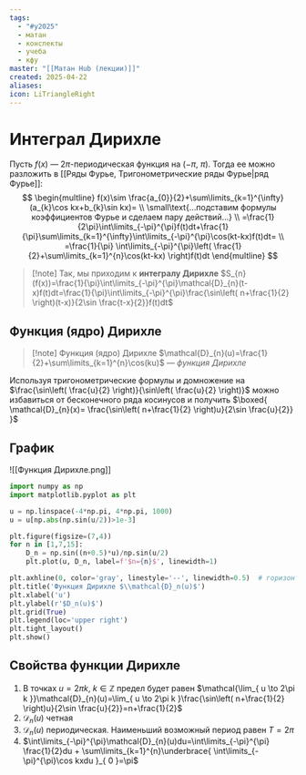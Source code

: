```yaml
---
tags:
  - "#y2025"
  - матан
  - конспекты
  - учеба
  - кфу
master: "[[Матан Hub (лекции)]]"
created: 2025-04-22
aliases: 
icon: LiTriangleRight
---
```

# Интеграл Дирихле
Пусть $f(x)$ — $2\pi$-периодическая функция на $(-\pi,~\pi)$. Тогда ее можно разложить в [[Ряды Фурье, Тригонометрические ряды Фурье|ряд Фурье]]: 
$$
\begin{multline}
f(x)\sim \frac{a_{0}}{2}+\sum\limits_{k=1}^{\infty}(a_{k}\cos kx+b_{k}\sin kx)= \\
\small\text{...подставим формулы коэффициентов Фурье и сделаем пару действий...} \\
=\frac{1}{2\pi}\int\limits_{-\pi}^{\pi}f(t)dt+\frac{1}{\pi}\sum\limits_{k=1}^{\infty}\int\limits_{-\pi}^{\pi}\cos(kt-kx)f(t)dt= \\
=\frac{1}{\pi} \int\limits_{-\pi}^{\pi}\left( \frac{1}{2}+\sum\limits_{k=1}^{n}\cos(kt-kx) \right)f(t)dt
\end{multline}
$$

> [!note] Так, мы приходим к **интегралу Дирихле**
> $S_{n}(f(x))=\frac{1}{\pi}\int\limits_{-\pi}^{\pi}\mathcal{D}_{n}(t-x)f(t)dt=\frac{1}{\pi}\int\limits_{-\pi}^{\pi}\frac{\sin\left( n+\frac{1}{2} \right)(t-x)}{2\sin \frac{t-x}{2}}f(t)dt$

## Функция (ядро) Дирихле
> [!note] Функция (ядро) Дирихле
> $\mathcal{D}_{n}(u)=\frac{1}{2}+\sum\limits_{k=1}^{n}\cos(ku)$ — *функция Дирихле*

Используя тригонометрические формулы и домножение на $\frac{\sin\left( \frac{u}{2} \right)}{\sin\left( \frac{u}{2} \right)}$ можно избавиться от бесконечного ряда косинусов и получить $\boxed{ \mathcal{D}_{n}(x)= \frac{\sin\left( n+\frac{1}{2} \right)u}{2\sin \frac{u}{2}} }$
## График
![[Функция Дирихле.png]]

```python
import numpy as np
import matplotlib.pyplot as plt

u = np.linspace(-4*np.pi, 4*np.pi, 1000)
u = u[np.abs(np.sin(u/2))>1e-3]

plt.figure(figsize=(7,4))
for n in [1,7,15]:
    D_n = np.sin((n+0.5)*u)/np.sin(u/2)
    plt.plot(u, D_n, label=f'$n={n}$', linewidth=1)

plt.axhline(0, color='gray', linestyle='--', linewidth=0.5)  # горизонтальная линия y=0 для ориентира
plt.title('Функция Дирихле $\\mathcal{D}_n(u)$')
plt.xlabel('u')
plt.ylabel(r'$D_n(u)$')
plt.grid(True)
plt.legend(loc='upper right')
plt.tight_layout()
plt.show()
```

## Свойства функции Дирихле
1. В точках $u=2\pi k,~k \in \mathbb{Z}$ предел будет равен $\mathcal{\lim_{ u \to 2\pi k }}\mathcal{D}_{n}(u)=\lim_{ u \to 2\pi k }\frac{\sin\left( n+\frac{1}{2} \right)u}{2\sin \frac{u}{2}}=n+\frac{1}{2}$
2. $\mathcal{D}_{n}(u)$ четная
3. $\mathcal{D}_{n}(u)$ периодическая. Наименьший возможный период равен $T=2\pi$
4. $\int\limits_{-\pi}^{\pi}\mathcal{D}_{n}(u)du=\int\limits_{-\pi}^{\pi} \frac{1}{2}du + \sum\limits_{k=1}^{n}\underbrace{ \int\limits_{-\pi}^{\pi}\cos kxdu }_{ 0 }=\pi$

